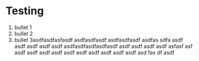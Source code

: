 Testing
=======
1. bullet 1
2. bullet 2
3. bullet 3asdfasdfasfasdf asdfasdfasdf asdfasdfasdf asdfas sdfa asdf asdf asdf asdf asdf asdfasdfasdfasdfasdf asdf asdf asdf asdf asfasf asf asdf asdf asdf  asdf asdf asdf asdf asdf asdf asdf asd fas df asdf
